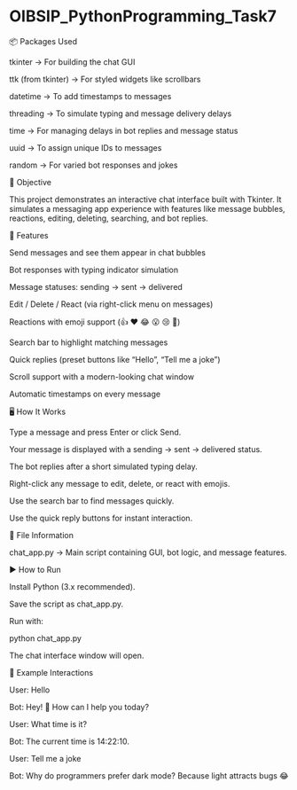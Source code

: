 # OIBSIP_PythonProgramming_Task7
📦 Packages Used

tkinter → For building the chat GUI

ttk (from tkinter) → For styled widgets like scrollbars

datetime → To add timestamps to messages

threading → To simulate typing and message delivery delays

time → For managing delays in bot replies and message status

uuid → To assign unique IDs to messages

random → For varied bot responses and jokes

🎯 Objective

This project demonstrates an interactive chat interface built with Tkinter.
It simulates a messaging app experience with features like message bubbles, reactions, editing, deleting, searching, and bot replies.

🚀 Features

Send messages and see them appear in chat bubbles

Bot responses with typing indicator simulation

Message statuses: sending → sent → delivered

Edit / Delete / React (via right-click menu on messages)

Reactions with emoji support (👍 ❤️ 😂 😮 😢 👏)

Search bar to highlight matching messages

Quick replies (preset buttons like “Hello”, “Tell me a joke”)

Scroll support with a modern-looking chat window

Automatic timestamps on every message

🖥️ How It Works

Type a message and press Enter or click Send.

Your message is displayed with a sending → sent → delivered status.

The bot replies after a short simulated typing delay.

Right-click any message to edit, delete, or react with emojis.

Use the search bar to find messages quickly.

Use the quick reply buttons for instant interaction.

📂 File Information

chat_app.py → Main script containing GUI, bot logic, and message features.

▶️ How to Run

Install Python (3.x recommended).

Save the script as chat_app.py.

Run with:

python chat_app.py


The chat interface window will open.

🔑 Example Interactions

User: Hello

Bot: Hey! 👋 How can I help you today?

User: What time is it?

Bot: The current time is 14:22:10.

User: Tell me a joke

Bot: Why do programmers prefer dark mode? Because light attracts bugs 😂
